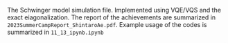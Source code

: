 The Schwinger model simulation file. Implemented using VQE/VQS and the exact eiagonalization.
The report of the achievements are summarized in `2023SummerCampReport_ShintaroAe.pdf`.
Example usage of the codes is summarized in `11_13_ipynb.ipynb`
